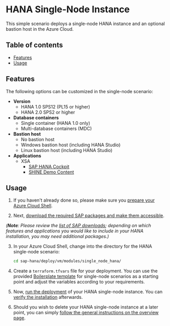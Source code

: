 # HANA Single-Node Instance

This simple scenario deploys a single-node HANA instance and an optional bastion host in the Azure Cloud.

## Table of contents

- [Features](#features)
- [Usage](#usage)

## Features

The following options can be customized in the single-node scenario:

* **Version**
  * HANA 1.0 SPS12 (PL15 or higher)
  * HANA 2.0 SPS2 or higher
* **Database containers**
  * Single container (HANA 1.0 only)
  * Multi-database containers (MDC)
* **Bastion host**
  * No bastion host
  * Windows bastion host (including HANA Studio)
  * Linux bastion host (including HANA Studio)
* **Applications**
  * XSA
    * [SAP HANA Cockpit](https://help.sap.com/viewer/6b94445c94ae495c83a19646e7c3fd56/2.0.03/en-US/da25cad976064dc0a24a1b0ee9b62525.html)
    * [SHINE Demo Content](https://blogs.saphana.com/2014/03/10/shine-sap-hana-interactive-education/)

## Usage

1. If you haven't already done so, please make sure you [prepare your Azure Cloud Shell](https://github.com/Azure/sap-hana#preparing-your-azure-cloud-shell).

2. Next, [download the required SAP packages and make them accessible](https://github.com/Azure/sap-hana#getting-the-sap-packages).

 *(**Note**: Please review the [list of SAP downloads](https://github.com/Azure/sap-hana#required-sap-downloads); depending on which features and applications you would like to include in your HANA installation, you may need additional packages.)*

3. In your Azure Cloud Shell, change into the directory for the HANA single-node scenario:

    ```sh
    cd sap-hana/deploy/vm/modules/single_node_hana/

4. Create a `terraform.tfvars` file for your deployment. You can use the provided [Boilerplate template](terraform.tfvars) for single-node scenarios as a starting point and adjust the variables according to your requirements.

5. Now, [run the deployment](https://github.com/Azure/sap-hana#running-the-deployment) of your HANA single-node instance. You can [verify the installation](https://github.com/Azure/sap-hana#verifying-the-deployment) afterwards.

6. Should you wish to delete your HANA single-node instance at a later point, you can simply [follow the general instructions on the overview page](https://github.com/Azure/sap-hana#deleting-the-deployment).

